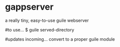 # gappserver
a really tiny, easy-to-use guile webserver

#to use...
  $ guile served-directory

#updates incoming...
  convert to a proper guile module
